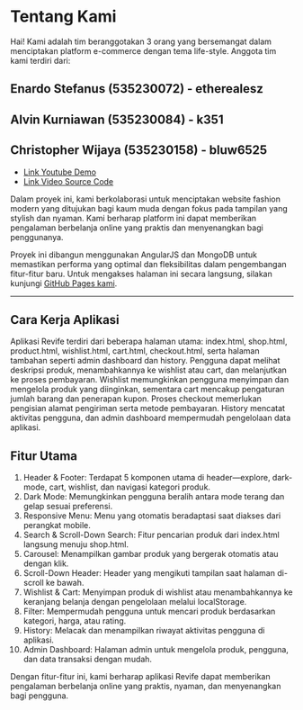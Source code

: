 # Tentang Kami

Hai! Kami adalah tim beranggotakan 3 orang yang bersemangat dalam menciptakan platform e-commerce dengan tema life-style. Anggota tim kami terdiri dari:

## Enardo Stefanus (535230072) - etherealesz  
## Alvin Kurniawan (535230084) - k351  
## Christopher Wijaya (535230158) - bluw6525  

- [Link Youtube Demo](https://www.youtube.com/watch?v=nEtIriYSrlU)  
- [Link Video Source Code](https://youtu.be/Z615WdRMCEs)  

Dalam proyek ini, kami berkolaborasi untuk menciptakan website fashion modern yang ditujukan bagi kaum muda dengan fokus pada tampilan yang stylish dan nyaman. Kami berharap platform ini dapat memberikan pengalaman berbelanja online yang praktis dan menyenangkan bagi penggunanya.

Proyek ini dibangun menggunakan AngularJS dan MongoDB untuk memastikan performa yang optimal dan fleksibilitas dalam pengembangan fitur-fitur baru. Untuk mengakses halaman ini secara langsung, silakan kunjungi [GitHub Pages kami](https://github.com/k351/UAS_frontend_kel5).

---

## Cara Kerja Aplikasi

Aplikasi Revife terdiri dari beberapa halaman utama: index.html, shop.html, product.html, wishlist.html, cart.html, checkout.html, serta halaman tambahan seperti admin dashboard dan history. Pengguna dapat melihat deskripsi produk, menambahkannya ke wishlist atau cart, dan melanjutkan ke proses pembayaran. Wishlist memungkinkan pengguna menyimpan dan mengelola produk yang diinginkan, sementara cart mencakup pengaturan jumlah barang dan penerapan kupon. Proses checkout memerlukan pengisian alamat pengiriman serta metode pembayaran. History mencatat aktivitas pengguna, dan admin dashboard mempermudah pengelolaan data aplikasi.

## Fitur Utama

1. Header & Footer: Terdapat 5 komponen utama di header—explore, dark-mode, cart, wishlist, dan navigasi kategori produk.
2. Dark Mode: Memungkinkan pengguna beralih antara mode terang dan gelap sesuai preferensi.
3. Responsive Menu: Menu yang otomatis beradaptasi saat diakses dari perangkat mobile.
4. Search & Scroll-Down Search: Fitur pencarian produk dari index.html langsung menuju shop.html.
5. Carousel: Menampilkan gambar produk yang bergerak otomatis atau dengan klik.
6. Scroll-Down Header: Header yang mengikuti tampilan saat halaman di-scroll ke bawah.
7. Wishlist & Cart: Menyimpan produk di wishlist atau menambahkannya ke keranjang belanja dengan pengelolaan melalui localStorage.
8. Filter: Mempermudah pengguna untuk mencari produk berdasarkan kategori, harga, atau rating.
9. History: Melacak dan menampilkan riwayat aktivitas pengguna di aplikasi.
10. Admin Dashboard: Halaman admin untuk mengelola produk, pengguna, dan data transaksi dengan mudah.

Dengan fitur-fitur ini, kami berharap aplikasi Revife dapat memberikan pengalaman berbelanja online yang praktis, nyaman, dan menyenangkan bagi pengguna.
